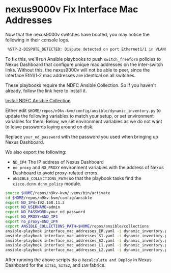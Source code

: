 
# nexus9000v Fix Interface Mac Addresses

Now that the nexus9000v switches have booted, you may notice the following in their console logs.

```bash
 %STP-2-DISPUTE_DETECTED: Dispute detected on port Ethernet1/1 in VLAN0001 from Bridge ID 0000.0001.1b08 source MAC 0000.0001.0102 PVID 1
```

To fix this, we'll run Ansible playbooks to push `switch_freeform` policies to
Nexus Dashboard that configure unique mac addresses on the inter-switch links.
Without this, the nexus9000v will not be able to peer, since the interface
Eth1/1-2 mac addresses are identical on all switches.

These playbooks require the NDFC Ansible Collection.  So if you
haven't already, follow the link here to install it.

[Install NDFC Ansible Collection](./install_ansible_collection.md)

Either edit `$HOME/repos/n9kv-kvm/config/ansible/dynamic_inventory.py` to update
the following variables to match your setup, or set environment variables for them.
Below, we set environment variables as we do not want to leave passwords laying
around on disk.

Replace `your_nd_password` with the password you used when bringing up
Nexus Dashboard.

We also export the following:

- `ND_IP4` The IP address of Nexus Dashboard
- `no_proxy` and `NO_PROXY` environment variables with the address of Nexus Dashboard to avoid proxy-related errors.
- `ANSIBLE_COLLECTIONS_PATH` so that the playbook tasks find the `cisco.dcnm.dcnm_policy` module.

```bash
source $HOME/repos/n9kv-kvm/.venv/bin/activate
cd $HOME/repos/n9kv-kvm/config/ansible
export ND_IP4=192.168.11.2
export ND_USERNAME=admin
export ND_PASSWORD=your_nd_password
export NO_PROXY=$ND_IP4
export no_proxy=$ND_IP4
export ANSIBLE_COLLECTIONS_PATH=$HOME/repos/ansible/collections
ansible-playbook interface_mac_addresses_ER.yaml -i dynamic_inventory.py
ansible-playbook interface_mac_addresses_S1.yaml -i dynamic_inventory.py
ansible-playbook interface_mac_addresses_S2.yaml -i dynamic_inventory.py
ansible-playbook interface_mac_addresses_L1.yaml -i dynamic_inventory.py
ansible-playbook interface_mac_addresses_L2.yaml -i dynamic_inventory.py
```

After running the above scripts do a `Recalculate and Deploy` in Nexus
Dashboard for the `SITE1`, `SITE2`, and `ISN` fabrics.
